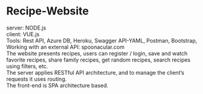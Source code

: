 # Recipe-Website
server: NODE.js<br> client: VUE.js<br> Tools: Rest API, Azure DB, Heroku, Swagger API-YAML, Postman, Bootstrap, Working with an external API: spoonacular.com<br> The website presents recipes, users can register / login, save and watch favorite recipes, share family recipes, get random recipes, search recipes using filters, etc. <br>The server applies RESTful API architecture, and to manage the client’s requests it uses routing. <br>The front-end is SPA architecture based.
